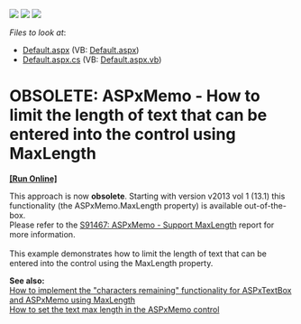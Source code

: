 <!-- default badges list -->
![](https://img.shields.io/endpoint?url=https://codecentral.devexpress.com/api/v1/VersionRange/134059403/10.1.4%2B)
[![](https://img.shields.io/badge/Open_in_DevExpress_Support_Center-FF7200?style=flat-square&logo=DevExpress&logoColor=white)](https://supportcenter.devexpress.com/ticket/details/E393)
[![](https://img.shields.io/badge/📖_How_to_use_DevExpress_Examples-e9f6fc?style=flat-square)](https://docs.devexpress.com/GeneralInformation/403183)
<!-- default badges end -->
<!-- default file list -->
*Files to look at*:

* [Default.aspx](./CS/WebSite/Default.aspx) (VB: [Default.aspx](./VB/WebSite/Default.aspx))
* [Default.aspx.cs](./CS/WebSite/Default.aspx.cs) (VB: [Default.aspx.vb](./VB/WebSite/Default.aspx.vb))
<!-- default file list end -->
# OBSOLETE: ASPxMemo - How to limit the length of text that can be entered into the control using MaxLength
<!-- run online -->
**[[Run Online]](https://codecentral.devexpress.com/e393)**
<!-- run online end -->


<p>This approach is now <strong>obsolete</strong>. Starting with version v2013 vol 1 (13.1) this functionality (the ASPxMemo.MaxLength property) is available out-of-the-box.<br />Please refer to the <a href="https://www.devexpress.com/Support/Center/p/S91467">S91467: ASPxMemo - Support MaxLength</a> report for more information.<br /><br />This example demonstrates how to limit the length of text that can be entered into the control using the MaxLength property.</p>
<p><strong>See also:</strong><br /> <a href="https://www.devexpress.com/Support/Center/p/E1424">How to implement the "characters remaining" functionality for ASPxTextBox and ASPxMemo using MaxLength</a><br /> <a href="https://www.devexpress.com/Support/Center/p/E4334">How to set the text max length in the ASPxMemo control</a></p>

<br/>



